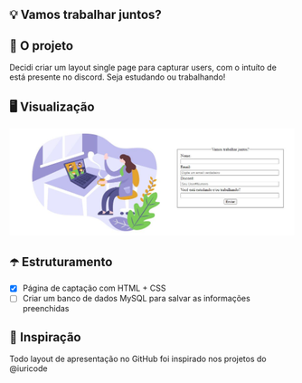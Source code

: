 ## 💡 Vamos trabalhar juntos?

## 🎈 O projeto
Decidi criar um layout single page para capturar users, com o intuíto de está presente no discord. Seja estudando ou trabalhando! 


## 🖥️ Visualização
![alt text](https://github.com/italosantana/vamos-trabalhar-juntos/blob/main/img/banner.JPG)

## ☂️ Estruturamento 
- [x] Página de captação com HTML + CSS
- [ ] Criar um banco de dados MySQL para salvar as informações preenchidas

## 🎈 Inspiração
Todo layout de apresentação no GitHub foi inspirado nos projetos do @iuricode

